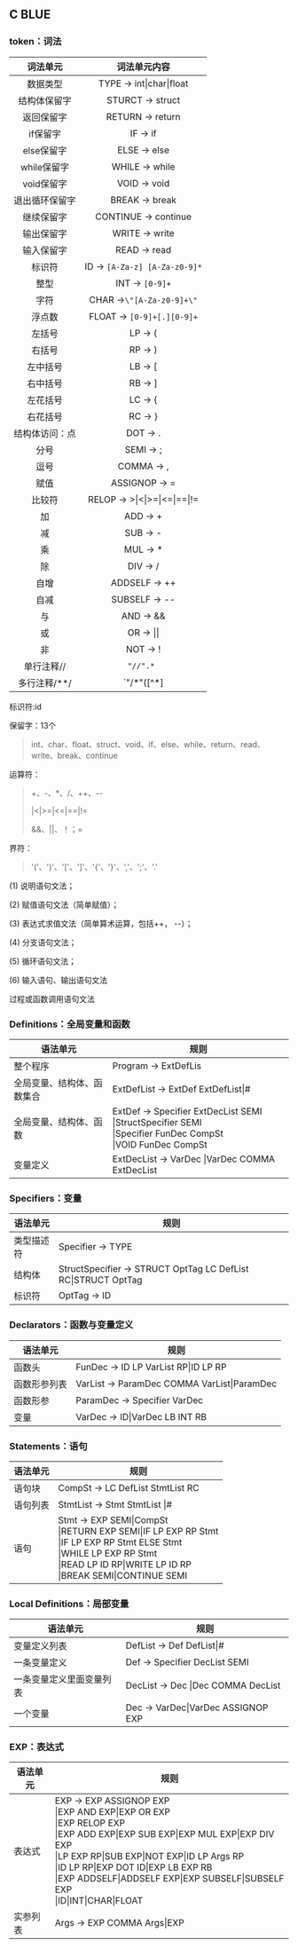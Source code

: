 ## C BLUE 

### token：词法

|    词法单元    |             词法单元内容             |
| :------------: | :----------------------------------: |
|    数据类型    |       TYPE -> int\|char\|float       |
|  结构体保留字  |           STURCT -> struct           |
|   返回保留字   |           RETURN -> return           |
|    if保留字    |               IF -> if               |
|   else保留字   |             ELSE -> else             |
|  while保留字   |            WHILE -> while            |
|   void保留字   |             VOID -> void             |
| 退出循环保留字 |            BREAK -> break            |
|   继续保留字   |         CONTINUE -> continue         |
|   输出保留字   |            WRITE -> write            |
|   输入保留字   |             READ -> read             |
|     标识符     |    ID -> `[A-Za-z] [A-Za-z0-9]*`     |
|      整型      |           INT -> `[0-9]+`            |
|      字符      |      CHAR ->`\"[A-Za-z0-9]+\"`       |
|     浮点数     |      FLOAT -> `[0-9]+[.][0-9]+`      |
|     左括号     |               LP -> (                |
|     右括号     |               RP -> )                |
|    左中括号    |               LB -> [                |
|    右中括号    |               RB -> ]                |
|    左花括号    |               LC -> {                |
|    右花括号    |               RC -> }                |
| 结构体访问：点 |               DOT -> .               |
|      分号      |              SEMI -> ;               |
|      逗号      |              COMMA -> ,              |
|      赋值      |            ASSIGNOP -> =             |
|     比较符     |    RELOP -> >\|<\|>=\|<=\|==\|!=     |
|       加       |               ADD -> +               |
|       减       |               SUB -> -               |
|       乘       |               MUL -> *               |
|       除       |               DIV -> /               |
|      自增      |            ADDSELF -> ++             |
|      自减      |            SUBSELF -> --             |
|       与       |              AND -> &&               |
|       或       |              OR -> \|\|              |
|       非       |               NOT -> !               |
|   单行注释//   |              `"//".* `               |
|  多行注释/**/  | `"/*"([^\*]|(\*)*[^\*/])*(\*)*"*/" ` |

标识符:id

保留字：13个

> int、char、float、struct、void、if、else、while、return、read、write、break、continue

运算符：

> +、-、*、/、++、-- 
>
> |<|>=|<=|==|!=
>
> &&、||、！；=

界符：

> '('、')'、'['、']'、'{'、'}'、','、';'、'.'

(1) 说明语句文法；

(2) 赋值语句文法（简单赋值）；

(3) 表达式求值文法（简单算术运算，包括++， --）；

(4) 分支语句文法；

(5) 循环语句文法；

(6) 输入语句、输出语句文法 

过程或函数调用语句文法

### Definitions：全局变量和函数

| 语法单元                   | 规则                                                         |
| -------------------------- | ------------------------------------------------------------ |
| 整个程序                   | Program -> ExtDefLis                                         |
| 全局变量、结构体、函数集合 | ExtDefList -> ExtDef ExtDefList\|#                           |
| 全局变量、结构体、函数     | ExtDef -> Specifier ExtDecList SEMI<br/>\|StructSpecifier SEMI<br>\|Specifier FunDec CompSt<br/>\|VOID FunDec CompSt |
| 变量定义                   | ExtDecList -> VarDec \|VarDec COMMA ExtDecList               |



### Specifiers：变量

| 语法单元   | 规则                                                         |
| ---------- | ------------------------------------------------------------ |
| 类型描述符 | Specifier -> TYPE                                            |
| 结构体     | StructSpecifier -> STRUCT OptTag LC DefList RC\|STRUCT OptTag |
| 标识符     | OptTag -> ID                                                 |



### Declarators：函数与变量定义

| 语法单元     | 规则                                        |
| ------------ | ------------------------------------------- |
| 函数头       | FunDec -> ID LP VarList RP\|ID LP RP        |
| 函数形参列表 | VarList -> ParamDec COMMA VarList\|ParamDec |
| 函数形参     | ParamDec -> Specifier VarDec                |
| 变量         | VarDec -> ID\|VarDec LB INT RB              |



### Statements：语句

| 语法单元 | 规则                                                         |
| -------- | ------------------------------------------------------------ |
| 语句块   | CompSt -> LC DefList StmtList RC                             |
| 语句列表 | StmtList -> Stmt StmtList \|#                                |
| 语句     | Stmt -> EXP SEMI\|CompSt<br/>\|RETURN EXP SEMI\|IF LP EXP RP Stmt<br/>\|IF LP EXP RP Stmt ELSE Stmt<br/>\|WHILE LP EXP RP Stmt<br/>\|READ LP ID RP\|WRITE LP ID RP<br/>\|BREAK SEMI\|CONTINUE SEMI |

### Local Definitions：局部变量

| 语法单元                 | 规则                               |
| ------------------------ | ---------------------------------- |
| 变量定义列表             | DefList -> Def DefList\|#          |
| 一条变量定义             | Def -> Specifier DecList SEMI      |
| 一条变量定义里面变量列表 | DecList -> Dec \|Dec COMMA DecList |
| 一个变量                 | Dec -> VarDec\|VarDec ASSIGNOP EXP |



### EXP：表达式

| 语法单元 | 规则                                                         |
| -------- | ------------------------------------------------------------ |
| 表达式   | EXP -> EXP ASSIGNOP EXP <br/>\|EXP AND EXP\|EXP OR EXP<br/>\|EXP RELOP EXP<br/>\|EXP ADD EXP\|EXP SUB EXP\|EXP MUL EXP\|EXP DIV EXP<br/>\|LP EXP RP\|SUB EXP\|NOT EXP\|ID LP Args RP<br/>\|ID LP RP\|EXP DOT ID\|EXP LB EXP RB<br/>\|EXP ADDSELF\|ADDSELF EXP\|EXP SUBSELF\|SUBSELF EXP<br/>\|ID\|INT\|CHAR\|FLOAT |
| 实参列表 | Args -> EXP COMMA Args\|EXP                                  |





### 

